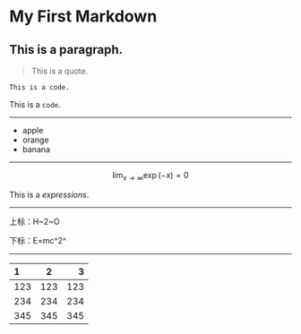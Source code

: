 # My First Markdown

## This is a paragraph.

> This is a quote.

```Markdown
This is a code.
```

This is a `code`.

---

* apple
* orange
* banana

---

$$
\lim_{x\to\infty}\exp(-x)=0
$$


This is a $expressions$.

***

上标：H~2~O

下标：E=mc^2^

---

| 1    |  2  |    3 |
| :--- | :-: | ---: |
| 123  | 123 |  123 |
| 234  | 234 |  234 |
| 345  | 345 |  345 |

